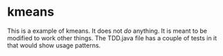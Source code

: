 # kmeans
This is a example of kmeans. It does not _do_ anything. It is meant to be  modified to work other things. The TDD.java file has a couple of tests in it that would show usage patterns.
